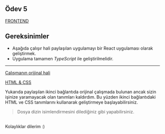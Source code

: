 ## Ödev 5

[FRONTEND](https://617500a540ba11a0a4ff8cd2--agitated-goldberg-4f2a8a.netlify.app/)

## Gereksinimler
  - Aşağıda çalışır hali paylaşılan uygulamayı bir React uygulaması olarak geliştirmek. 
  - Uygulama tamamen *TypeScript* ile geliştirilmelidir.

-----------

  [Çalışmanın orijinal hali](https://codepen.io/dmitrysharabin/pen/MWgQNYZ)

  [HTML & CSS](https://codepen.io/mehmetseven/pen/OJRzLjV)

Yukarıda paylaşılan ikinci bağlantıda orijinal çalışmada bulunan ancak sizin işinize yaramayacak olan tanımları kaldırdım. Bu yüzden ikinci bağlantıdaki HTML ve CSS tanımlarını kullanarak geliştirmeye başlayabilirsiniz.


> Dosya dizin isimlendirmesini dilediğiniz gibi yapabilirsiniz. 

\
Kolaylıklar dilerim :)
